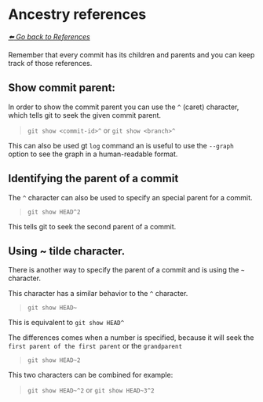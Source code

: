 # Ancestry references

*[:arrow_left: Go back to References](./REFERENCES.md)*

Remember that every commit has its children and parents and you can keep track of those references.

## Show commit parent:

In order to show the commit parent you can use the `^` (caret) character, which tells git to seek the given commit parent.

> `git show <commit-id>^` or  `git show <branch>^`

This can also be used gt `log` command an is useful to use the `--graph` option to see the graph in a human-readable format.   

## Identifying the parent of a commit

The `^` character can also be used to specify an special parent for a commit.

> `git show HEAD^2` 

This tells git to seek the second parent of a commit.

## Using ~ tilde character.

There is another way to specify the parent of a commit and is using the `~` character.

This character has a similar behavior to the `^` character.

> `git show HEAD~` 

This is equivalent to `git show HEAD^`

The differences comes when a number is specified, because it will seek the `first parent of the first parent` or the `grandparent`

> `git show HEAD~2`

This two characters can be combined for example:

> `git show HEAD~^2` or `git show HEAD~3^2`




